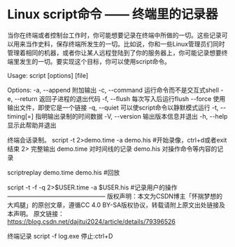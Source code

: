  

# Linux script命令 —— 终端里的记录器 

当你在终端或者控制台工作时，你可能想要记录在终端中所做的一切。这些记录可以用来当作史料，保存终端所发生的一切。比如说，你和一些Linux管理员们同时管理着相同的机器，或者你让某人远程登陆到了你的服务器上，你可能记录想要终端里发生的一切。要实现这个目标，你可以使用script命令。

Usage:
script [options] [file]

Options:
-a, --append 附加输出
-c, --command <command> 运行命令而不是交互式shell
-e, --return 返回子进程的退出代码
-f, --flush 每次写入后运行flush
--force 使用输出文件，即使它是一个链接
-q, --quiet 可以使script命令以静默模式运行
-t, --timing[=<file>] 指明输出录制的时间数据
-V, --version 输出版本信息并退出
-h, --help 显示此帮助并退出

终端会话录制。
script -t 2>demo.time -a demo.his #开始录像，ctrl+d或者exit结束
2> 完整输出
demo.time 对时间线的记录
demo.his 对操作命令等内容的记录

scriptreplay demo.time demo.his #回放

script -t -f -q 2>$USER.time -a $USER.his #记录用户的操作
————————————————
版权声明：本文为CSDN博主「怀揣梦想的大鸡腿」的原创文章，遵循CC 4.0 BY-SA版权协议，转载请附上原文出处链接及本声明。
原文链接：https://blog.csdn.net/dajitui2024/article/details/79396526


终端记录
script -f log.exe
停止:ctrl+D